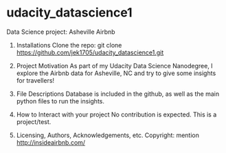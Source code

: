 # udacity_datascience1
Data Science project: Asheville Airbnb

1. Installations
Clone the repo: git clone https://github.com/jek1705/udacity_datascience1.git

2. Project Motivation
As part of my Udacity Data Science Nanodegree, I explore the Airbnb data for Asheville, NC and try to give some insights for travellers!

3. File Descriptions
Database is included in the github, as well as the main python files to run the insights.

4. How to Interact with your project
No contribution is expected. This is a project/test.

5. Licensing, Authors, Acknowledgements, etc.
Copyright: mention http://insideairbnb.com/
